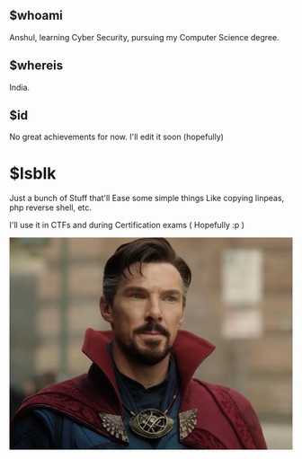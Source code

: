 $whoami
----------

Anshul, learning Cyber Security, pursuing my Computer Science degree.

$whereis
---------

India.

$id
---------

No great achievements for now.
I'll edit it soon (hopefully)


$lsblk
=========

Just a bunch of Stuff that'll Ease some simple things Like copying linpeas, php reverse shell, etc.

I'll use it in CTFs and during Certification exams ( Hopefully :p )



![Alt text](drstrange.webp?raw=true "Title")
